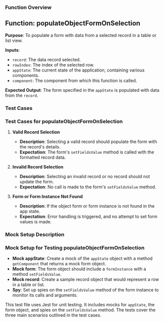 ### Function Overview

## Function: populateObjectFormOnSelection

**Purpose**: To populate a form with data from a selected record in a table or list view.

**Inputs**:

- `record`: The data record selected.
- `rowIndex`: The index of the selected row.
- `appState`: The current state of the application, containing various components.
- `component`: The component from which this function is called.

**Expected Output**: The form specified in the `appState` is populated with data from the `record`.

### Test Cases

### Test Cases for populateObjectFormOnSelection

1. **Valid Record Selection**

   - **Description**: Selecting a valid record should populate the form with the record's details.
   - **Expectation**: The form's `setFieldsValue` method is called with the formatted record data.

2. **Invalid Record Selection**

   - **Description**: Selecting an invalid record or no record should not update the form.
   - **Expectation**: No call is made to the form's `setFieldsValue` method.

3. **Form or Form Instance Not Found**
   - **Description**: If the object form or form instance is not found in the app state.
   - **Expectation**: Error handling is triggered, and no attempt to set form values is made.

### Mock Setup Description

### Mock Setup for Testing populateObjectFormOnSelection

- **Mock appState**: Create a mock of the `appState` object with a method `getComponent` that returns a mock form object.
- **Mock form**: The form object should include a `formInstance` with a method `setFieldsValue`.
- **Mock record**: Create a sample record object that would represent a row in a table or list.
- **Spy**: Set up spies on the `setFieldsValue` method of the form instance to monitor its calls and arguments.

This test file uses Jest for unit testing. It includes mocks for `appState`, the form object, and spies on the `setFieldsValue` method. The tests cover the three main scenarios outlined in the test cases.
